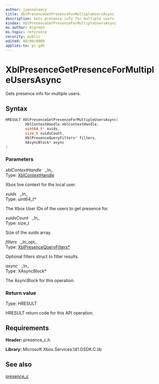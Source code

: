 ```yaml
---
author: joannaleecy
title: XblPresenceGetPresenceForMultipleUsersAsync
description: Gets presence info for multiple users.
kindex: XblPresenceGetPresenceForMultipleUsersAsync
ms.author: migreen
ms.topic: reference
security: public
edited: 00/00/0000
applies-to: pc-gdk
---
```


# XblPresenceGetPresenceForMultipleUsersAsync  

Gets presence info for multiple users.  

## Syntax  
  
```cpp
HRESULT XblPresenceGetPresenceForMultipleUsersAsync(  
         XblContextHandle xblContextHandle,  
         uint64_t* xuids,  
         size_t xuidsCount,  
         XblPresenceQueryFilters* filters,  
         XAsyncBlock* async  
)  
```  
  
### Parameters  
  
*xblContextHandle* &nbsp;&nbsp;\_In\_  
Type: [XblContextHandle](../../types_c/handles/xblcontexthandle.md)  
  
Xbox live context for the local user.  
  
*xuids* &nbsp;&nbsp;\_In\_  
Type: uint64_t*  
  
The Xbox User IDs of the users to get presence for.  
  
*xuidsCount* &nbsp;&nbsp;\_In\_  
Type: size_t  
  
Size of the xuids array.  
  
*filters* &nbsp;&nbsp;\_In\_opt\_  
Type: [XblPresenceQueryFilters*](../structs/xblpresencequeryfilters.md)  
  
Optional filters struct to filter results.  
  
*async* &nbsp;&nbsp;\_In\_  
Type: XAsyncBlock*  
  
The AsyncBlock for this operation.  
  
  
### Return value  
Type: HRESULT
  
HRESULT return code for this API operation.
  
## Requirements  
  
**Header:** presence_c.h
  
**Library:** Microsoft.Xbox.Services.141.GSDK.C.lib
  
## See also  
[presence_c](../presence_c_members.md)  
  
  